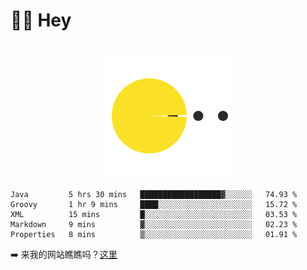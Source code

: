 
# 👋🏻 Hey
<div align="center">
	<br>
	<img src="https://raw.githubusercontent.com/Aniket965/Aniket965/master/pacman.svg?sanitize=true" width="200" height="200">
	<br>
</div>

<!--START_SECTION:waka-->
```text
Java         5 hrs 30 mins   ██████████████████▓░░░░░░   74.93 % 
Groovy       1 hr 9 mins     ████░░░░░░░░░░░░░░░░░░░░░   15.72 % 
XML          15 mins         █░░░░░░░░░░░░░░░░░░░░░░░░   03.53 % 
Markdown     9 mins          ▓░░░░░░░░░░░░░░░░░░░░░░░░   02.23 % 
Properties   8 mins          ▒░░░░░░░░░░░░░░░░░░░░░░░░   01.91 % 
```
<!--END_SECTION:waka-->

 ➡️  来我的网站瞧瞧吗？[这里](https://www.shaolongfei.com)
